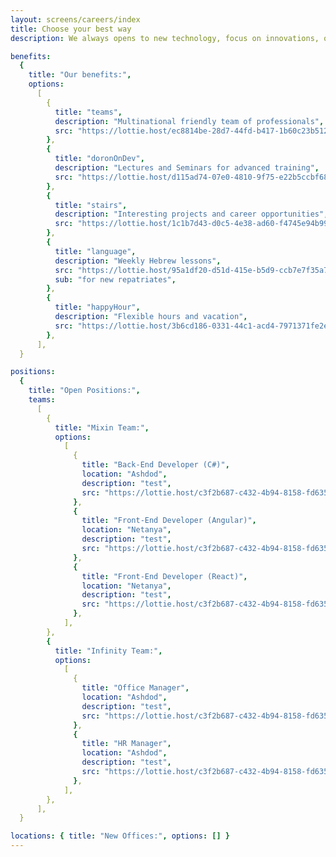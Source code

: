 ```yaml
---
layout: screens/careers/index
title: Choose your best way
description: We always opens to new technology, focus on innovations, quality, and community.

benefits:
  {
    title: "Our benefits:",
    options:
      [
        {
          title: "teams",
          description: "Multinational friendly team of professionals",
          src: "https://lottie.host/ec8814be-28d7-44fd-b417-1b60c23b5123/8c9CnBLXYF.json",
        },
        {
          title: "doronOnDev",
          description: "Lectures and Seminars for advanced training",
          src: "https://lottie.host/d115ad74-07e0-4810-9f75-e22b5ccbf68b/cfOa1CN59s.json",
        },
        {
          title: "stairs",
          description: "Interesting projects and career opportunities",
          src: "https://lottie.host/1c1b7d43-d0c5-4e38-ad60-f4745e94b99d/Lp8Dr1ynQZ.json",
        },
        {
          title: "language",
          description: "Weekly Hebrew lessons",
          src: "https://lottie.host/95a1df20-d51d-415e-b5d9-ccb7e7f35a73/uuRxCzjrGL.json",
          sub: "for new repatriates",
        },
        {
          title: "happyHour",
          description: "Flexible hours and vacation",
          src: "https://lottie.host/3b6cd186-0331-44c1-acd4-7971371fe2e4/oReIZx5mBu.json",
        },
      ],
  }

positions:
  {
    title: "Open Positions:",
    teams:
      [
        {
          title: "Mixin Team:",
          options:
            [
              {
                title: "Back-End Developer (C#)",
                location: "Ashdod",
                description: "test",
                src: "https://lottie.host/c3f2b687-c432-4b94-8158-fd6352ecfafd/Z83oe5EEIB.json",
              },
              {
                title: "Front-End Developer (Angular)",
                location: "Netanya",
                description: "test",
                src: "https://lottie.host/c3f2b687-c432-4b94-8158-fd6352ecfafd/Z83oe5EEIB.json",
              },
              {
                title: "Front-End Developer (React)",
                location: "Netanya",
                description: "test",
                src: "https://lottie.host/c3f2b687-c432-4b94-8158-fd6352ecfafd/Z83oe5EEIB.json",
              },
            ],
        },
        {
          title: "Infinity Team:",
          options:
            [
              {
                title: "Office Manager",
                location: "Ashdod",
                description: "test",
                src: "https://lottie.host/c3f2b687-c432-4b94-8158-fd6352ecfafd/Z83oe5EEIB.json",
              },
              {
                title: "HR Manager",
                location: "Ashdod",
                description: "test",
                src: "https://lottie.host/c3f2b687-c432-4b94-8158-fd6352ecfafd/Z83oe5EEIB.json",
              },
            ],
        },
      ],
  }

locations: { title: "New Offices:", options: [] }
---
```


<!--  layout: screens/careers/index
 title: Choose your best way
 description: Join to our Teams
 header:
   - header/index.md
jobs:
  - lists/index.md -->
